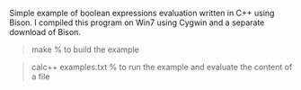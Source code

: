 Simple example of boolean expressions evaluation written in C++ using Bison.
I compiled this program on Win7 using Cygwin and a separate download of Bison.

> make                    % to build the example

> calc++ examples.txt     % to run the example and evaluate the content of a file
